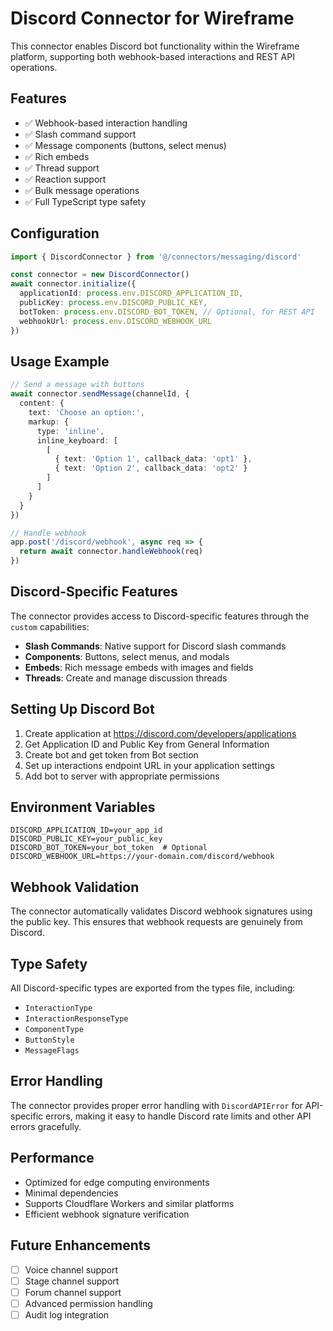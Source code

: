 # Discord Connector for Wireframe

This connector enables Discord bot functionality within the Wireframe platform, supporting both webhook-based interactions and REST API operations.

## Features

- ✅ Webhook-based interaction handling
- ✅ Slash command support
- ✅ Message components (buttons, select menus)
- ✅ Rich embeds
- ✅ Thread support
- ✅ Reaction support
- ✅ Bulk message operations
- ✅ Full TypeScript type safety

## Configuration

```typescript
import { DiscordConnector } from '@/connectors/messaging/discord'

const connector = new DiscordConnector()
await connector.initialize({
  applicationId: process.env.DISCORD_APPLICATION_ID,
  publicKey: process.env.DISCORD_PUBLIC_KEY,
  botToken: process.env.DISCORD_BOT_TOKEN, // Optional, for REST API
  webhookUrl: process.env.DISCORD_WEBHOOK_URL
})
```

## Usage Example

```typescript
// Send a message with buttons
await connector.sendMessage(channelId, {
  content: {
    text: 'Choose an option:',
    markup: {
      type: 'inline',
      inline_keyboard: [
        [
          { text: 'Option 1', callback_data: 'opt1' },
          { text: 'Option 2', callback_data: 'opt2' }
        ]
      ]
    }
  }
})

// Handle webhook
app.post('/discord/webhook', async req => {
  return await connector.handleWebhook(req)
})
```

## Discord-Specific Features

The connector provides access to Discord-specific features through the `custom` capabilities:

- **Slash Commands**: Native support for Discord slash commands
- **Components**: Buttons, select menus, and modals
- **Embeds**: Rich message embeds with images and fields
- **Threads**: Create and manage discussion threads

## Setting Up Discord Bot

1. Create application at https://discord.com/developers/applications
2. Get Application ID and Public Key from General Information
3. Create bot and get token from Bot section
4. Set up interactions endpoint URL in your application settings
5. Add bot to server with appropriate permissions

## Environment Variables

```env
DISCORD_APPLICATION_ID=your_app_id
DISCORD_PUBLIC_KEY=your_public_key
DISCORD_BOT_TOKEN=your_bot_token  # Optional
DISCORD_WEBHOOK_URL=https://your-domain.com/discord/webhook
```

## Webhook Validation

The connector automatically validates Discord webhook signatures using the public key. This ensures that webhook requests are genuinely from Discord.

## Type Safety

All Discord-specific types are exported from the types file, including:

- `InteractionType`
- `InteractionResponseType`
- `ComponentType`
- `ButtonStyle`
- `MessageFlags`

## Error Handling

The connector provides proper error handling with `DiscordAPIError` for API-specific errors, making it easy to handle Discord rate limits and other API errors gracefully.

## Performance

- Optimized for edge computing environments
- Minimal dependencies
- Supports Cloudflare Workers and similar platforms
- Efficient webhook signature verification

## Future Enhancements

- [ ] Voice channel support
- [ ] Stage channel support
- [ ] Forum channel support
- [ ] Advanced permission handling
- [ ] Audit log integration
